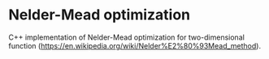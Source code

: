 # Nelder-Mead optimization

С++ implementation of Nelder-Mead optimization for two-dimensional function (https://en.wikipedia.org/wiki/Nelder%E2%80%93Mead_method).